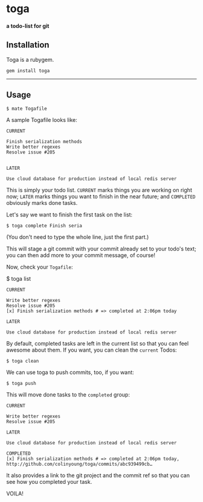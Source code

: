# toga

#### a todo-list for git

## Installation

Toga is a rubygem.

	gem install toga

----

## Usage

	$ mate Togafile
	
	
A sample Togafile looks like:

	CURRENT
	
	Finish serialization methods
	Write better regexes
	Resolve issue #205
	
	
	LATER
	
	Use cloud database for production instead of local redis server

This is simply your todo list. `CURRENT` marks things you are working on right now; `LATER` marks things you want to finish in the near future; and `COMPLETED` obviously marks done tasks.

Let's say we want to finish the first task on the list:

	$ toga complete Finish seria
	
(You don't need to type the whole line, just the first part.)

This will stage a git commit with your commit already set to your todo's text; you can then add more to your commit message, of course!

Now, check your `Togafile`:

  $ toga list

	CURRENT
	
	Write better regexes
	Resolve issue #205
	[x] Finish serialization methods # => completed at 2:06pm today
	
	LATER
	
	Use cloud database for production instead of local redis server
	
By default, completed tasks are left in the current list so that you can feel awesome about them. If you want, you can clean the `current` Todos:

	$ toga clean
	
We can use toga to push commits, too, if you want:

	$ toga push
	
This will move done tasks to the `completed` group:

	CURRENT
	
	Write better regexes
	Resolve issue #205
	
	LATER
	
	Use cloud database for production instead of local redis server
	
	COMPLETED
	[x] Finish serialization methods # => completed at 2:06pm today, http://github.com/colinyoung/toga/commits/abc939499cb…
	
It also provides a link to the git project and the commit ref so that you can see how you completed your task.

VOILA!
	